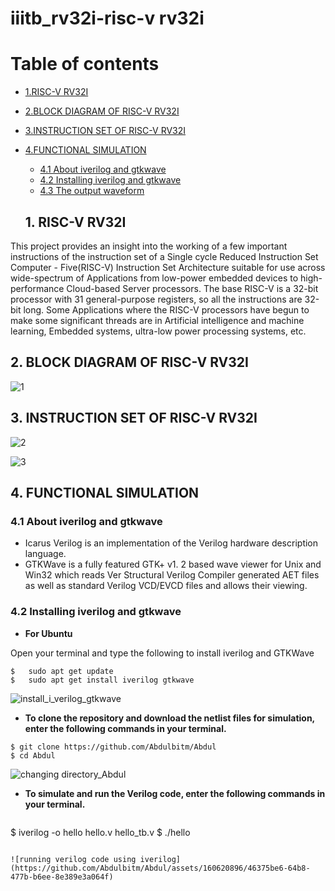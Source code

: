 # iiitb_rv32i-risc-v rv32i

# Table of contents
- [1.RISC-V RV32I](#1-RISC-V-RV32I)
 - [2.BLOCK DIAGRAM OF RISC-V RV32I](#2-BLOCK-DIAGRAM-OF-RISC-V-RV32I)
 - [3.INSTRUCTION SET OF RISC-V RV32I](#3-INSTRUCTION-SET-OF-RISC-V-RV32I)
 - [4.FUNCTIONAL SIMULATION](#4-FUNCTIONAL-SIMULATION)
    - [4.1 About iverilog and gtkwave](#41-About-iverilog-and-gtkwave)
    - [4.2 Installing iverilog and gtkwave](#42-Installing-iverilog-and-gtkwave)
    - [4.3 The output waveform](#43-The-output-waveform)
  
   ## 1. RISC-V RV32I

This project provides an insight into the working of a few important instructions of the instruction set of a Single cycle Reduced Instruction Set Computer - Five(RISC-V) Instruction Set Architecture suitable for use across wide-spectrum of Applications from low-power embedded devices to high-performance Cloud-based Server processors. The base RISC-V is a 32-bit processor with 31 general-purpose registers, so all the instructions are 32-bit long. Some Applications where the RISC-V processors have begun to make some significant threads are in Artificial intelligence and machine learning, Embedded systems, ultra-low power processing systems, etc.

## 2. BLOCK DIAGRAM OF RISC-V RV32I
![1](https://github.com/Abdulbitm/Abdul/assets/160620896/ba781b31-81bb-4003-9b93-cff8f7825d9a)

## 3. INSTRUCTION SET OF RISC-V RV32I
![2](https://github.com/Abdulbitm/Abdul/assets/160620896/9b986703-34be-4527-8558-1e2cea21f4f9)


![3](https://github.com/Abdulbitm/Abdul/assets/160620896/0b2e2308-186c-4f70-9081-54ff8b3190ca)

## 4. FUNCTIONAL SIMULATION

### 4.1 About iverilog and gtkwave
- Icarus Verilog is an implementation of the Verilog hardware description language.
- GTKWave is a fully featured GTK+ v1. 2 based wave viewer for Unix and Win32 which reads Ver Structural Verilog Compiler generated AET files as well as standard Verilog VCD/EVCD files and allows their viewing.
  
### 4.2 Installing iverilog and gtkwave

- **For Ubuntu**

 Open your terminal and type the following to install iverilog and GTKWave
 ```
 $   sudo apt get update
 $   sudo apt get install iverilog gtkwave
 ```

![install_i_verilog_gtkwave](https://github.com/Abdulbitm/Abdul/assets/160620896/60e99641-aefa-413b-9877-53aedc86faa3)

- **To clone the repository and download the netlist files for simulation, enter the following commands in your terminal.**

 ```
 $ git clone https://github.com/Abdulbitm/Abdul
 $ cd Abdul
```
![changing directory_Abdul](https://github.com/Abdulbitm/Abdul/assets/160620896/c4c22216-3de1-4337-985f-c1347a629cf1)

- **To simulate and run the Verilog code, enter the following commands in your terminal.**

  ```
$ iverilog -o hello hello.v hello_tb.v
$ ./hello

```

![running verilog code using iverilog](https://github.com/Abdulbitm/Abdul/assets/160620896/46375be6-64b8-477b-b6ee-8e389e3a064f)
